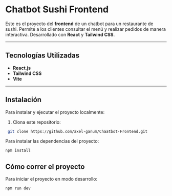 #  Chatbot Sushi Frontend

Este es el proyecto del **frontend** de un chatbot para un restaurante de sushi. Permite a los clientes consultar el menú y realizar pedidos de manera interactiva. Desarrollado con **React** y **Tailwind CSS**.

---

## Tecnologías Utilizadas
- **React.js**  
- **Tailwind CSS**  
- **Vite** 

---


##  Instalación
Para instalar y ejecutar el proyecto localmente:  

1. Clona este repositorio:  
```bash
 git clone https://github.com/axel-ganum/Chaatbot-Frontend.git
```
 

Para instalar las dependencias del proyecto:  
```bash
npm install
```
## Cómo correr el proyecto
Para iniciar el proyecto en modo desarrollo:  
```bash
npm run dev
```